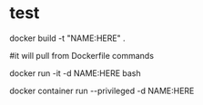# test

docker build -t "NAME:HERE" .

#it will pull from Dockerfile commands

docker run -it -d NAME:HERE bash

docker container run --privileged -d NAME:HERE

